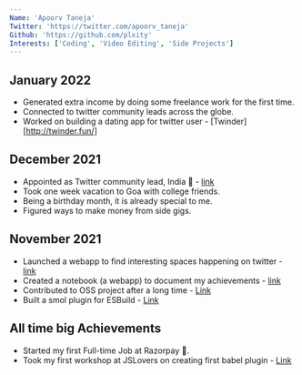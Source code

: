 ```yaml
---
Name: 'Apoorv Taneja'
Twitter: 'https://twitter.com/apoorv_taneja'
Github: 'https://github.com/plxity'
Interests: ['Coding', 'Video Editing', 'Side Projects']
---
```


## January 2022
- Generated extra income by doing some freelance work for the first time. 
- Connected to twitter community leads across the globe.
- Worked on building a dating app for twitter user - [Twinder][http://twinder.fun/]


## December 2021
- Appointed as Twitter community lead, India 🎉 - [link](https://twitter.com/pragdua/status/1467559757087068162)
- Took one week vacation to Goa with college friends.
- Being a birthday month, it is already special to me. 
- Figured ways to make money from side gigs.


## November 2021
- Launched a webapp to find interesting spaces happening on twitter - [link](https://lookfora.space/)
- Created a notebook (a webapp) to document my achievements - [link](https://www.achievementsof.life/plxity)
- Contributed to OSS project after a long time - [Link](https://github.com/thysultan/stylis.js/pull/276)
- Built a smol plugin for ESBuild - [Link](https://github.com/plxity/esbuild-cross-browser-css)

## All time big Achievements

- Started my first Full-time Job at Razorpay 🎉.
- Took my first workshop at JSLovers on creating first babel plugin - [Link](https://www.youtube.com/watch?v=dgK__fSFZzc)
